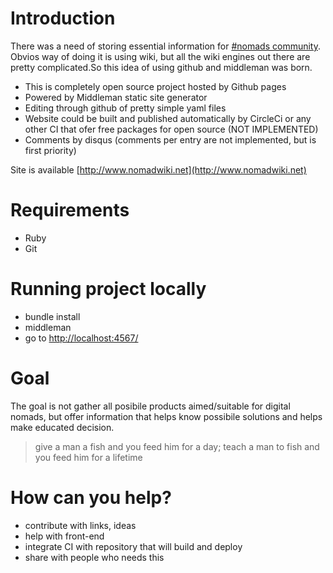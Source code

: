 # Introduction
There was a need of storing essential information for [#nomads community](http://hashtagnomads.com). Obvios way of doing it is using wiki, but all the wiki engines out there are pretty complicated.So this idea of using github and middleman was born.

- This is completely open source project hosted by Github pages
- Powered by Middleman static site generator
- Editing through github of pretty simple yaml files
- Website could be built and published automatically by CircleCi or any other CI that ofer free packages for open source (NOT IMPLEMENTED)
- Comments by disqus (comments per entry are not implemented, but is first priority)

Site is available [http://www.nomadwiki.net](http://www.nomadwiki.net)

# Requirements
- Ruby
- Git

# Running project locally
- bundle install
- middleman 
- go to [http://localhost:4567/](http://localhost:4567/)

# Goal
The goal is not gather all posibile products aimed/suitable for digital nomads, but offer information that helps know possibile solutions and helps make educated decision. 

> give a man a fish and you feed him for a day; teach a man to fish and you feed him for a lifetime

# How can you help?
- contribute with links, ideas
- help with front-end
- integrate CI with repository that will build and deploy
- share with people who needs this
